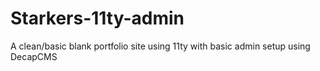 # Starkers-11ty-admin
A clean/basic blank portfolio site using 11ty with basic admin setup using DecapCMS
